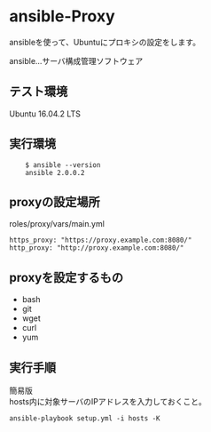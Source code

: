ansible-Proxy
=============

ansibleを使って、Ubuntuにプロキシの設定をします。  

ansible...サーバ構成管理ソフトウェア  

テスト環境
-----

Ubuntu 16.04.2 LTS

実行環境
-----

```
	$ ansible --version  
	ansible 2.0.0.2
```

proxyの設定場所
------
roles/proxy/vars/main.yml  
```
https_proxy: "https://proxy.example.com:8080/"  
http_proxy: "http://proxy.example.com:8080/"  

```


proxyを設定するもの
------
+ bash
+ git
+ wget
+ curl
+ yum

実行手順
----
簡易版  
hosts内に対象サーバのIPアドレスを入力しておくこと。  

```
ansible-playbook setup.yml -i hosts -K
```

